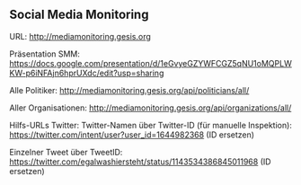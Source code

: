 Social Media Monitoring 
------------------------------------
URL: http://mediamonitoring.gesis.org

Präsentation SMM: 
https://docs.google.com/presentation/d/1eGvyeGZYWFCGZ5qNU1oMQPLWKW-p6iNFAjn6hprUXdc/edit?usp=sharing 

Alle Politiker: 
http://mediamonitoring.gesis.org/api/politicians/all/

Aller Organisationen: 
http://mediamonitoring.gesis.org/api/organizations/all/ 


Hilfs-URLs Twitter: 
Twitter-Namen über Twitter-ID (für manuelle Inspektion): https://twitter.com/intent/user?user_id=1644982368  (ID ersetzen)

Einzelner Tweet über TweetID: https://twitter.com/egalwashiersteht/status/1143534386845011968   (ID ersetzen)
